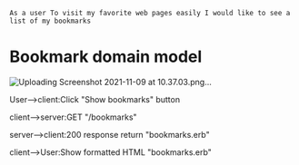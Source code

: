 `As a user
To visit my favorite web pages easily
I would like to see a list of my bookmarks`

# Bookmark domain model

![Uploading Screenshot 2021-11-09 at 10.37.03.png…]()

User-->client:Click "Show bookmarks" button

client-->server:GET "/bookmarks"

server-->client:200 response return "bookmarks.erb"

client-->User:Show formatted HTML "bookmarks.erb"